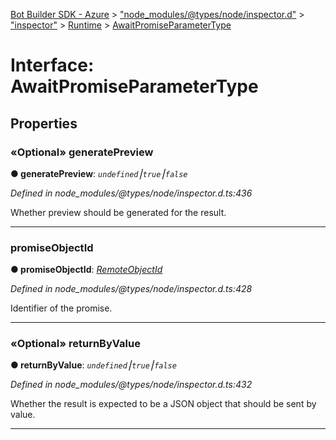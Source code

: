 [Bot Builder SDK - Azure](../README.md) > ["node_modules/@types/node/inspector.d"](../modules/_node_modules__types_node_inspector_d_.md) > ["inspector"](../modules/_node_modules__types_node_inspector_d_._inspector_.md) > [Runtime](../modules/_node_modules__types_node_inspector_d_._inspector_.runtime.md) > [AwaitPromiseParameterType](../interfaces/_node_modules__types_node_inspector_d_._inspector_.runtime.awaitpromiseparametertype.md)



# Interface: AwaitPromiseParameterType


## Properties
<a id="generatepreview"></a>

### «Optional» generatePreview

**●  generatePreview**:  *`undefined`⎮`true`⎮`false`* 

*Defined in node_modules/@types/node/inspector.d.ts:436*



Whether preview should be generated for the result.




___

<a id="promiseobjectid"></a>

###  promiseObjectId

**●  promiseObjectId**:  *[RemoteObjectId](../modules/_node_modules__types_node_inspector_d_._inspector_.runtime.md#remoteobjectid)* 

*Defined in node_modules/@types/node/inspector.d.ts:428*



Identifier of the promise.




___

<a id="returnbyvalue"></a>

### «Optional» returnByValue

**●  returnByValue**:  *`undefined`⎮`true`⎮`false`* 

*Defined in node_modules/@types/node/inspector.d.ts:432*



Whether the result is expected to be a JSON object that should be sent by value.




___


